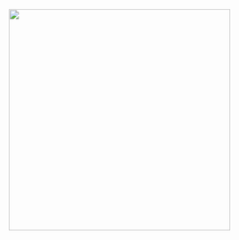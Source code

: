 <div align="center">
  <img src="https://c.tenor.com/RbDKaczqWovIugyJmW/survey-corps.gif" width="400">
</div>
